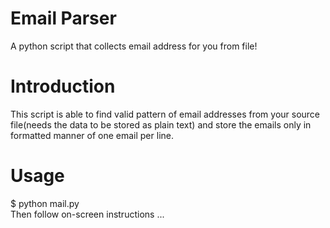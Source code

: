 # Email Parser
A python script that collects email address for you from file!<br>
# Introduction
This script is able to find valid pattern of email addresses from your source file(needs the data to be stored as plain text) and store the emails only in formatted manner of one email per line.<br>
# Usage
$ python mail.py<br>
Then follow on-screen instructions ...
